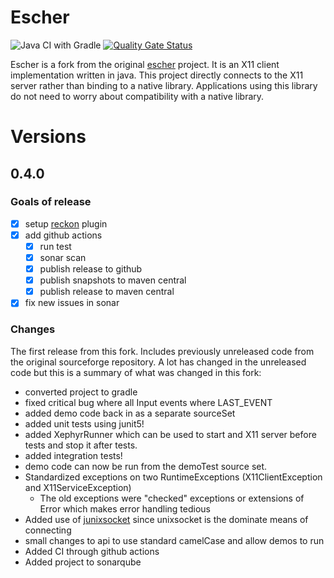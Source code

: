 # Escher

![Java CI with Gradle](https://github.com/moaxcp/escher/workflows/Java%20CI%20with%20Gradle/badge.svg?branch=master)
[![Quality Gate Status](https://sonarcloud.io/api/project_badges/measure?project=com.github.moaxcp%3Aescher&metric=alert_status)](https://sonarcloud.io/dashboard?id=com.github.moaxcp%3Aescher)

Escher is a fork from the original [escher](https://sourceforge.net/projects/escher/) project. It is an
X11 client implementation written in java. This project directly connects to the X11 server rather than binding to a 
native library. Applications using this library do not need to worry about compatibility with a native library.

# Versions

## 0.4.0

### Goals of release

- [x] setup [reckon](https://github.com/ajoberstar/reckon) plugin
- [x] add github actions
  - [x] run test
  - [x] sonar scan
  - [x] publish release to github
  - [x] publish snapshots to maven central
  - [x] publish release to maven central
- [x] fix new issues in sonar

### Changes

The first release from this fork. Includes previously unreleased code from the original sourceforge repository. A lot
has changed in the unreleased code but this is a summary of what was changed in this fork:

* converted project to gradle
* fixed critical bug where all Input events where LAST_EVENT
* added demo code back in as a separate sourceSet
* added unit tests using junit5!
* added XephyrRunner which can be used to start and X11 server before tests and stop it after tests.
* added integration tests!
* demo code can now be run from the demoTest source set.
* Standardized exceptions on two RuntimeExceptions (X11ClientException and X11ServiceException)
  * The old exceptions were "checked" exceptions or extensions of Error which makes error handling tedious
* Added use of [junixsocket](https://github.com/kohlschutter/junixsocket) since unixsocket is the dominate means of 
connecting
* small changes to api to use standard camelCase and allow demos to run
* Added CI through github actions
* Added project to sonarqube